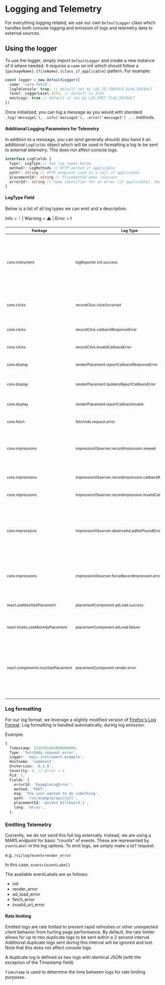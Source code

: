 # Logging and Telemetry

For everything logging related, we use our own `DefaultLogger` class which handles both console logging and emission of logs and telemetry data to external sources.

## Using the logger

To use the logger, simply import `DefaultLogger` and create a new instance of it where needed. It requires a `name` on init which should follow a `{packageName}.{fileName}.{class_if_applicable}` pattern. For example:
``` typescript
const logger = new DefaultLogger({
  name: 'core.fetch',
  logToConsole: true, // default set by LOG_TO_CONSOLE_FLAG_DEFAULT
  level: LoggerLevel.Info, // default is Info
  emitLogs: true // default is set by LOG_EMIT_FLAG_DEFAULT
})
```

Once initialized, you can log a message as you would with standard `.log('message1'), .info('message2'), .error('message3') ...` methods.


#### Additional Logging Parameters for Telemetry

In addition to a message, you can (and generally should) also hand it an additional `LogFields` object which will be used in formatting a log to be sent to external telemetry. This does not affect console logs.

```typescript
interface LogFields {
  type?: LogType // See log types below
  method?: LogMethods // HTTP method if applicable
  path?: string // HTTP endpoint used in a call if applicable
  placementId?: string // PlacementId when relevant
  errorId?: string // Some identifier for an error (if applicable). Generally Error.name
}
```

#### LogType Field

Below is a list of all log types we can emit and a description.

Info = :grey_question: | Warning = :warning: | Error = :exclamation:
<style scoped>
table {
  font-size: 12px;
}
</style>

| Package | Log Type | Severety | Description |
| ------- | -------- | :--------: | ----------- |
| core.instrument | logReporter.init.success | :grey_question: | The LogReporter has been initailized. This is the soonest a health check message can be sent and because LogReporter is a singleton, should only happen once per user session. This can be treated as an "init ping" |
| core.clicks | recordClick.clickOccurred | :grey_question: | A click occurred on an ad. Note: this happens regardless of the click callback URL request outcome |
| core.clicks | recordClick.callbackResponseError | :exclamation: | A non-200 response was returned from the click callback request |
| core.clicks | recordClick.invalidCallbackError | :exclamation: | Invalid callback URL for a given placement |
| core.display | renderPlacement.reportCallbackResponseError | :exclamation: | A non-200 response was returned from the report callback request |
| core.display | renderPlacement.buildersReportCallbackError | :exclamation: | An error occured while executing the builder's report callback |
| core.display | renderPlacement.reportCallbackInvalid | :exclamation: | An invalid report callback URL found for a given placement |
| core.fetch | fetchAds.request.error | :exclamation: | A non-200 response was returned from the getAds request |
| core.impressions | impressionObserver.recordImpression.viewed | :grey_question: | An impression as registered by the impressionObserver for a given placement. Note: this happens regardless of the callback URL request outcome |
| core.impressions | impressionObserver.recordImpression.callbackResponseError | :exclamation:  | A non-200 response was returned from the impression callback request |
| core.impressions | impressionObserver.recordImpression.invalidCallbackError | :exclamation: | Invalid callback URL for a given placement |
| core.impressions | impressionObserver.observeAd.adNotFoundError | :warning: | When trying to add a placement to the observer, the querySelector could not find an element with a matching placementId. This doesn't mean the ad won't be shown, but likely impression and click callbacks might fail. |
| core.impressions | impressionObserver.forceRecordImpression.error | :exclamation:  | When attempting to force an impression (usually as a result of a click before the view thresdhold is hit) the placementId could not be found |
| react.useMozAdsPlacement | placementComponent.adLoad.success | :grey_question:  | The MozAdsPlacement component loaded placement ad content successfully. |
| react.hooks.useMozAdsPlacement | placementComponent.adLoad.failure | :exclamation:  | The MozAdsPlacement component failed to fetch ads. |
| react.components.mozAdsPlacement | placementComponent.render.error | :exclamation:  | Some error occured during the rendering of the MozAdsPlacement componenSomething went wrong during the rendering of the MozAdsPlacement component. This likely implies that no ad was shown and we reverted to fallback content. |


### Log formatting

For our log format, we leverage a slightly modified version of [Firefox's Log Format](https://wiki.mozilla.org/Firefox/Services/Logging). Log formatting is handled automatically, during log emission.

Example:
```typescript
{
  Timestamp: 1519361465000000000,
  Type: 'fetchAds.request.error',
  Logger: 'majc.instrument.example',
  Hostname: 'somehost',
  EnvVersion: '0.1.0',
  Severity: 3, // Error = 3
  Pid: 1,
  Fields: {
    errorId: 'ExampleLogError',
    method: 'POST',
    msg: 'the user wanted to do something',
    path: '/v1/example/api/call',
    placementId: 'pocket_billboard_1',
    lang: 'en-us',
  },
```


### Emitting Telemetry

Currently, we do not send this full log externally. Instead, we are using a MARS endpoint for basic "counts" of events. These are represented by `eventLabel` in the log options. To emit logs, we simply make a `GET` request:

e.g. `/v1/log?event=render_error`

In this case, `event={eventLabel}`

The available eventLabels are as follows:
- init
- render_error
- ad_load_error
- fetch_error
- invalid_url_error

#### Rate limiting

Emitted logs are rate limited to prevent rapid refreshes or other unexpected client behavior from hurting page performance. By default, the rate limiter allows for up to two duplicate logs to be sent within a 2 second interval. Additional duplicate logs sent during this interval will be ignored and lost. Note that this does not affect console logs.

A duplicate log is defined as two logs with identical JSON (with the exception of the Timestamp field).

`Timestamp` is used to determine the time between logs for rate limiting purposes.
